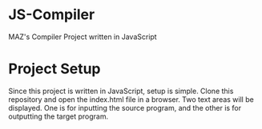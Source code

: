 # JS-Compiler
MAZ's Compiler Project written in JavaScript
# Project Setup
Since this project is written in JavaScript, setup is simple.
Clone this repository and open the index.html file in a browser.
Two text areas will be displayed. One is for inputting the source program, 
and the other is for outputting the target program.